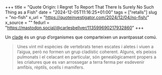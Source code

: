 +++
title = "Quote Origin: I Regret To Report That There Is Surely No Such Thing as a Fish"
date = "2024-12-05T11:16:25+01:00"
tags = ["retalls"]
slug = "no-fish"
x_url = "https://quoteinvestigator.com/2024/12/04/no-fish/"
x_source = ""
fedurl = "https://mastodon.social/@carlesbellver/113599690217932860"
+++

Un [clade](https://en.wikipedia.org/wiki/Clade) és un grup d’organismes que comparteixen un avantpassat comú.

> Unes vint mil espècies de vertebrats tenen escates i aletes i viuen a l’aigua, però no formen un grup cladístic coherent. Alguns, els peixos pulmonats i el celacant en particular, són genealògicament propers a les criatures que es van arrossegar a terra ferma per esdevenir amfibis, rèptils, ocells i mamífers.
